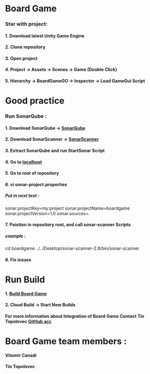 # Board Game

### Star with project:
#### 1. Download latest Unity Game Engine
#### 2. Clone repository
#### 3. Open project
#### 4. Project -> Assets -> Scenes -> Game (Double Click)
#### 5. Hierarchy -> BoardGameGO -> Inspector -> Load GameGui Script

# Good practice
### Run SonarQube :
#### 1. Download SonarQube -> [SonarQube](https://www.sonarqube.org/)
#### 2. Download SonarScanner -> [SonarScanner](https://docs.sonarqube.org/display/SCAN/Analyzing+with+SonarQube+Scanner)
#### 3. Extract SonarQube and run StartSonar Script
#### 4. Go to [localhost](localhost:9000)
#### 5. Go to root of repository
#### 6. vi sonar-project.properties
##### Put in next text :
sonar.projectKey=my:project
sonar.projectName=boardgame
sonar.projectVersion=1.0
sonar.sources=.
#### 7. Poistion in repository root, and call sonar-scanner Scripts
##### example :
cd boardgame
../../Desktop/sonar-scanner-2.8/bin/sonar-scanner
#### 8. Fix issues

# Run Build

#### 1. [Build Board Game](https://developer.cloud.unity3d.com/build/orgs/tinolov/projects/boardgame/)
#### 2. Cloud Build -> Start New Builds

#### For more information about Integration of Board Game Contact Tin Topolovec [GitHub acc](https://github.com/TinT1)

# Board Game team members :
#### Vitomir Canadi
#### Tin Topolovec
